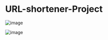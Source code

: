 # URL-shortener-Project

![image](https://github.com/SrivathsanP/URL-shortener-Project/assets/95230968/d9e06e09-23fb-4e89-947a-eb8b9caf0aeb)

![image](https://github.com/SrivathsanP/URL-shortener-Project/assets/95230968/e1b50fa8-8813-405f-b893-d76339ddbd68)

